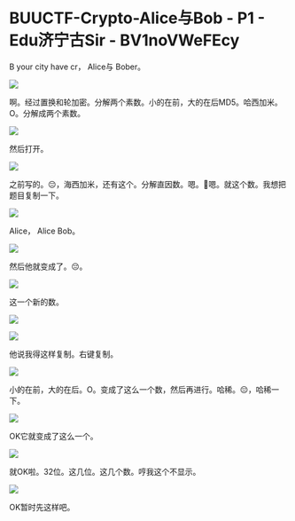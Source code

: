 # BUUCTF-Crypto-Alice与Bob - P1 - Edu济宁古Sir - BV1noVWeFEcy

B your city have cr， Alice与 Bober。

![](img/4c24f960f6af38cbbda2ad2a9fbc838b_1.png)

啊。经过置换和轮加密。分解两个素数。小的在前，大的在后MD5。哈西加米。O。分解成两个素数。

![](img/4c24f960f6af38cbbda2ad2a9fbc838b_3.png)

然后打开。

![](img/4c24f960f6af38cbbda2ad2a9fbc838b_5.png)

之前写的。😔，海西加米，还有这个。分解直因数。嗯。🤧嗯。就这个数。我想把题目复制一下。

![](img/4c24f960f6af38cbbda2ad2a9fbc838b_7.png)

Alice， Alice Bob。

![](img/4c24f960f6af38cbbda2ad2a9fbc838b_9.png)

然后他就变成了。😔。

![](img/4c24f960f6af38cbbda2ad2a9fbc838b_11.png)

这一个新的数。

![](img/4c24f960f6af38cbbda2ad2a9fbc838b_13.png)

![](img/4c24f960f6af38cbbda2ad2a9fbc838b_14.png)

他说我得这样复制。右键复制。

![](img/4c24f960f6af38cbbda2ad2a9fbc838b_16.png)

小的在前，大的在后。O。变成了这么一个数，然后再进行。哈稀。😔，哈稀一下。

![](img/4c24f960f6af38cbbda2ad2a9fbc838b_18.png)

OK它就变成了这么一个。

![](img/4c24f960f6af38cbbda2ad2a9fbc838b_20.png)

就OK啦。32位。这几位。这几个数。哼我这个不显示。

![](img/4c24f960f6af38cbbda2ad2a9fbc838b_22.png)

OK暂时先这样吧。